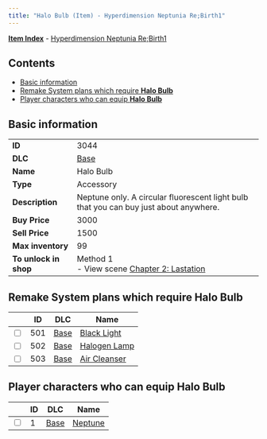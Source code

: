 ```yaml
---
title: "Halo Bulb (Item) - Hyperdimension Neptunia Re;Birth1"
---
```


[**Item Index**](/neptunia/rb1/item/index.html) - [Hyperdimension Neptunia Re;Birth1](/neptunia/rb1)

## Contents

- [Basic information](#basic-information)
- [Remake System plans which require **Halo Bulb**](#remake-system-plans-which-require-halo-bulb)
- [Player characters who can equip **Halo Bulb**](#player-characters-who-can-equip-halo-bulb)

## Basic information

|   |   |
| -- | -- |
| **ID** | 3044 |
| **DLC** | [Base](/neptunia/rb1/dlc/1-base.html) |
| **Name** | Halo Bulb |
| **Type** | Accessory |
| **Description** | Neptune only. A circular fluorescent light bulb that you can buy just about anywhere. |
| **Buy Price** | 3000 |
| **Sell Price** | 1500 |
| **Max inventory** | 99 |
| **To unlock in shop** | Method 1<br />- View scene [Chapter 2: Lastation](/neptunia/rb1/scene/1-202-chapter-2-lastation.html) |


## Remake System plans which require **Halo Bulb**

|    | ID | DLC | Name |
| -- | -- | --- | ---- |
| <input type="checkbox" id="rb1-quest-1-501" class="trackbox" /> | 501 | [Base](/neptunia/rb1/dlc/1-base.html) | [Black Light](/neptunia/rb1/quest/1-501-black-light.html) |
| <input type="checkbox" id="rb1-quest-1-502" class="trackbox" /> | 502 | [Base](/neptunia/rb1/dlc/1-base.html) | [Halogen Lamp](/neptunia/rb1/quest/1-502-halogen-lamp.html) |
| <input type="checkbox" id="rb1-quest-1-503" class="trackbox" /> | 503 | [Base](/neptunia/rb1/dlc/1-base.html) | [Air Cleanser](/neptunia/rb1/quest/1-503-air-cleanser.html) |


## Player characters who can equip **Halo Bulb**

|    | ID | DLC | Name |
| -- | -- | --- | ---- |
| <input type="checkbox" id="rb1-player-1-1" class="trackbox" /> | 1 | [Base](/neptunia/rb1/dlc/1-base.html) | [Neptune](/neptunia/rb1/player/1-1-neptune.html) |
